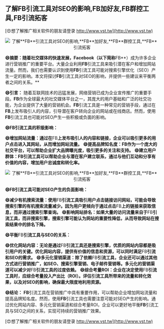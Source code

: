 ## **了解**FB**引流工具对SEO的影响,**FB**加好友,**FB**群控工具,**FB**引流拓客**

[😍想了解推广相关软件的朋友请登录 http://www.vst.tw](http://www.vst.tw)

 <center><img src="https://vst.tw/MP4/tuiguang/png/8.png" alt="了解**FB**引流工具对SEO的影响,**FB**加好友,**FB**群控工具,**FB**引流拓客"></center>

**😄摘要：随着社交媒体的快速发展，Facebook（以下简称**FB**）成为许多企业进行营销推广的重要平台。大量企业利用**FB**引流工具来吸引潜在客户和增加网站流量。然而，我们也需要认识到使用**FB**引流工具可能对搜索引擎优化（SEO）产生一定的影响。本文将探讨**FB**引流工具对SEO的影响，并提供一些建议来平衡两者之间的关系。**

**😄引言：**
随着互联网技术的迅猛发展，网络营销已成为企业宣传推广的重要手段。**FB**作为全球最大的社交媒体平台之一，其庞大的用户基础和广泛的社交功能，为企业提供了大量的营销机会。**FB**引流工具是一种常见的营销手段，通过在**FB**上发布吸引人的内容，引导潜在客户转向企业的网站或在线商店。然而，使用**FB**引流工具也可能对SEO产生一些积极或负面的影响。

**😄**FB**引流工具的积极影响：**

**😄增加网站流量：通过在**FB**上发布吸引人的内容和链接，企业可以吸引更多的用户点击进入其网站，从而增加网站流量。**
**😄提高品牌知名度：**FB**作为一个庞大的社交平台，可以帮助企业扩大品牌曝光度，吸引更多的关注和支持。**
**😄建立用户群体：**FB**引流工具可以帮助企业与潜在客户建立联系，通过与他们互动和分享有价值的内容，增加用户忠诚度和转化率。**

 <center><img src="https://vst.tw/MP4/tuiguang/png/6.png" alt="了解**FB**引流工具对SEO的影响,**FB**加好友,**FB**群控工具,**FB**引流拓客"></center>

**😄**FB**引流工具可能对SEO产生的负面影响：**

**😄减少有机搜索流量：使用**FB**引流工具吸引用户点击链接访问网站，可能会导致搜索引擎的有机搜索流量减少。因为用户更倾向于通过点击**FB**上的链接来获取信息，而非通过搜索引擎查询。**
**😄影响网站排名：如果大量的访问流量来自于**FB**引流工具，而非搜索引擎，搜索引擎可能认为网站的重要性降低，从而导致网站在搜索结果中的排名下降。**

**😄平衡**FB**引流工具与SEO的关系：**

**😄优化网站内容：无论是通过**FB**引流工具还是搜索引擎，优质的网站内容都是吸引用户的关键。优化网站内容，提供有价值的信息和资源，可以同时满足**FB**引流和SEO的需求。**
**😄多元化营销渠道：除了依赖**FB**引流工具，企业还可以通过其他方式进行营销推广，如SEO、搜索引擎营销、电子邮件营销等。多元化的营销渠道可以减少对**FB**引流工具的过度依赖。**
**😄综合考量ROI：企业在决定使用**FB**引流工具时，应综合考量投入产出比（ROI）。评估引流工具所带来的流量和转化效果，以及对SEO的影响，确保最大限度地利用资源。**

**😄结论：**
**FB**引流工具在营销推广中具有重要作用，可以帮助企业增加网站流量和提高品牌知名度。然而，使用**FB**引流工具也需要注意可能对SEO产生的影响。通过优化网站内容、多元化营销渠道和综合考量ROI，企业可以更好地平衡**FB**引流工具与SEO之间的关系，实现可持续的营销推广效果。

[😍想了解推广相关软件的朋友请登录 http://www.vst.tw](http://www.vst.tw)




